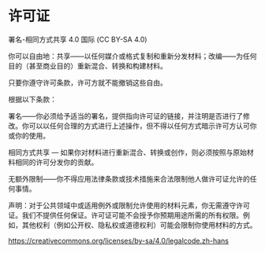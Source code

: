 # 许可证

署名-相同方式共享 4.0 国际 (CC BY-SA 4.0)

你可以自由地：共享——以任何媒介或格式复制和重新分发材料；改编——为任何目的（甚至商业目的）重新混合、转换和构建材料。

只要你遵守许可条款，许可方就不能撤销这些自由。

根据以下条款：

署名——你必须给予适当的署名，提供指向许可证的链接，并注明是否进行了修改。你可以以任何合理的方式进行上述操作，但不得以任何方式暗示许可方认可你或你的使用。

相同方式共享 — 如果你对材料进行重新混合、转换或创作，则必须按照与原始材料相同的许可分发你的贡献。

无额外限制——你不得应用法律条款或技术措施来合法限制他人做许可证允许的任何事情。

声明：对于公共领域中或适用例外或限制允许使用的材料元素，你无需遵守许可证。我们不提供任何保证。许可证可能不会授予你预期用途所需的所有权限。例如，其他权利（例如公开权、隐私权或道德权利）可能会限制你使用材料的方式。

https://creativecommons.org/licenses/by-sa/4.0/legalcode.zh-hans
